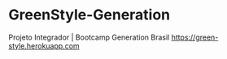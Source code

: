 # GreenStyle-Generation
Projeto Integrador | Bootcamp Generation Brasil
https://green-style.herokuapp.com
